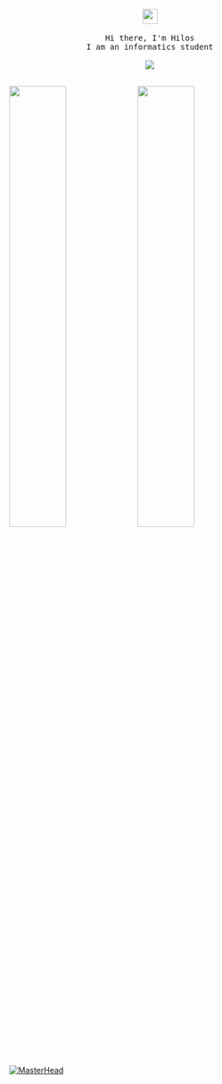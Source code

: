 <p align="center">
    <img src="https://user-images.githubusercontent.com/5679180/79618120-0daffb80-80be-11ea-819e-d2b0fa904d07.gif" width="27px">
   <br><br>
    <samp>
      Hi there, I'm Hilos <br>
      I am an informatics student <br>
      <br><img src="https://count.getloli.com/get/@:mshelovee?theme=asoul">
      <br><br> 
    </samp>
  </p>
  <img align="left" width="45%" src="https://github-readme-stats.vercel.app/api?username=mshelovee&show_icons=true&theme=react&hide_border=true&bg_color=0D1117">
  <img align="left" width="45%" src="https://github-readme-streak-stats.herokuapp.com/?user=mshelovee&theme=black-ice&hide_border=true&stroke=0000&background=0D1117">
  
  <a href="https://ertu.xyz" target="_blank"><img src="https://img001.prntscr.com/file/img001/oiHzKNPjSkeurR83BsBoCA.png" alt="MasterHead" style="max-width: 100%;"></a>
